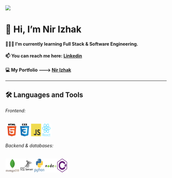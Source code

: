 <img src="https://media.tenor.com/GfSX-u7VGM4AAAAC/coding.gif" />


<h1>👋 Hi, I’m Nir Izhak </h1>
<h4>👨🏻‍💻 I’m currently learning Full Stack & Software Engineering.</h4>
<h4>📫 You can reach me here: <a href="https://www.linkedin.com/in/nir-izhak/">Linkedin</a></h4>
<h4>💻 My Portfolio ---> <a href="https://nirizhak.netlify.app/">Nir Izhak</a></h4>

<hr>

<h2> 🛠️ Languages and Tools </h2>
<h6>Frontend:</h6>
<div style="display: flex;">
  <img src="https://raw.githubusercontent.com/devicons/devicon/1119b9f84c0290e0f0b38982099a2bd027a48bf1/icons/html5/html5-original-wordmark.svg" width="40">
  <img src="https://raw.githubusercontent.com/devicons/devicon/1119b9f84c0290e0f0b38982099a2bd027a48bf1/icons/css3/css3-original-wordmark.svg" width="40">
  <img src="https://raw.githubusercontent.com/devicons/devicon/1119b9f84c0290e0f0b38982099a2bd027a48bf1/icons/javascript/javascript-original.svg" width="32">
  <img src="https://raw.githubusercontent.com/devicons/devicon/1119b9f84c0290e0f0b38982099a2bd027a48bf1/icons/react/react-original-wordmark.svg" width="32">
</div>

<h6>Backend & databases:</h6>
<div style="display: flex;">
  <img src="https://raw.githubusercontent.com/devicons/devicon/1119b9f84c0290e0f0b38982099a2bd027a48bf1/icons/mongodb/mongodb-original-wordmark.svg" width="44">
  <img src="https://raw.githubusercontent.com/devicons/devicon/1119b9f84c0290e0f0b38982099a2bd027a48bf1/icons/microsoftsqlserver/microsoftsqlserver-plain-wordmark.svg" width="44">
  <img src="https://raw.githubusercontent.com/devicons/devicon/1119b9f84c0290e0f0b38982099a2bd027a48bf1/icons/python/python-original-wordmark.svg" width="36">
  <img src="https://raw.githubusercontent.com/devicons/devicon/1119b9f84c0290e0f0b38982099a2bd027a48bf1/icons/nodejs/nodejs-original-wordmark.svg" width="36">
 <img src="https://raw.githubusercontent.com/devicons/devicon/1119b9f84c0290e0f0b38982099a2bd027a48bf1/icons/csharp/csharp-line.svg" width="36">
</div>
  
 
